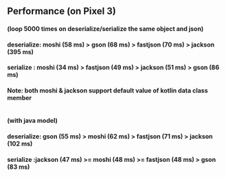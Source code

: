 ## Performance (on Pixel 3)
#### (loop 5000 times on deserialize/serialize the same object and json)
#### deserialize: moshi (58 ms) > gson (68 ms) > fastjson (70 ms) > jackson (395 ms)
#### serialize  : moshi (34 ms) > fastjson (49 ms) > jackson (51 ms) > gson (86 ms)
#### Note: both moshi & jackson support default value of kotlin data class member<br/><br/>

#### (with java model)
#### deserialize: gson (55 ms) > moshi (62 ms) > fastjson (71 ms) > jackson (102 ms)
#### serialize  :jackson (47 ms) >= moshi (48 ms) >= fastjson (48 ms) > gson (83 ms)
